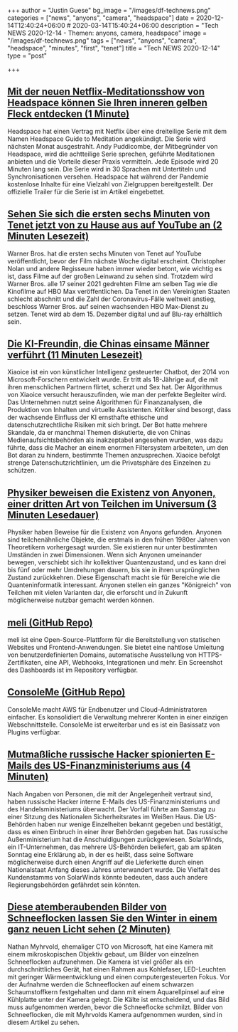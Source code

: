 +++
author = "Justin Guese"
bg_image = "/images/df-technews.png"
categories = ["news", "anyons", "camera", "headspace"]
date = 2020-12-14T12:40:24+06:00 # 2020-03-14T15:40:24+06:00
description = "Tech NEWS 2020-12-14 - Themen: anyons, camera, headspace"
image = "/images/df-technews.png"
tags = ["news", "anyons", "camera", "headspace", "minutes", "first", "tenet"]
title = "Tech NEWS 2020-12-14"
type = "post"

+++

## [Mit der neuen Netflix-Meditationsshow von Headspace können Sie Ihren inneren gelben Fleck entdecken (1 Minute)](https://www.theverge.com/2020/12/10/22168395/headspace-netflix-show-meditation-stress-release-date/1/0100017660ef460a-e969f542-b928-4efe-9fbf-289fb92fc4d3-000000/DpjCE-RpAbXdhRrl9BFDyytv4NKMrVbdkDffx8AcPcs=171)

 Headspace hat einen Vertrag mit Netflix über eine dreiteilige Serie mit dem Namen Headspace Guide to Meditation angekündigt. Die Serie wird nächsten Monat ausgestrahlt. Andy Puddicombe, der Mitbegründer von Headspace, wird die achtteilige Serie sprechen, geführte Meditationen anbieten und die Vorteile dieser Praxis vermitteln. Jede Episode wird 20 Minuten lang sein. Die Serie wird in 30 Sprachen mit Untertiteln und Synchronisationen versehen. Headspace hat während der Pandemie kostenlose Inhalte für eine Vielzahl von Zielgruppen bereitgestellt. Der offizielle Trailer für die Serie ist im Artikel eingebettet.

## [Sehen Sie sich die ersten sechs Minuten von Tenet jetzt von zu Hause aus auf YouTube an (2 Minuten Lesezeit)](https://www.theverge.com/2020/12/11/22170198/tenet-youtube-opening-prologue-christopher-nolan-warner-bros-streaming/1/0100017660ef460a-e969f542-b928-4efe-9fbf-289fb92fc4d3-000000/ZUR3F8or68JJ5Zd5Ar_UjPsIRe9hc8BlOdDxvugfLTU=171)

 Warner Bros. hat die ersten sechs Minuten von Tenet auf YouTube veröffentlicht, bevor der Film nächste Woche digital erscheint. Christopher Nolan und andere Regisseure haben immer wieder betont, wie wichtig es ist, dass Filme auf der großen Leinwand zu sehen sind. Trotzdem wird Warner Bros. alle 17 seiner 2021 gedrehten Filme am selben Tag wie die Kinofilme auf HBO Max veröffentlichen. Da Tenet in den Vereinigten Staaten schlecht abschnitt und die Zahl der Coronavirus-Fälle weltweit anstieg, beschloss Warner Bros. auf seinen wachsenden HBO Max-Dienst zu setzen. Tenet wird ab dem 15. Dezember digital und auf Blu-ray erhältlich sein.

## [Die KI-Freundin, die Chinas einsame Männer verführt (11 Minuten Lesezeit)](https://www.sixthtone.com/news/1006531/the-ai-girlfriend-seducing-chinas-lonely-men/1/0100017660ef460a-e969f542-b928-4efe-9fbf-289fb92fc4d3-000000/kzJ71Bb7SqIWF6LVAgWVxEbS3Uc-3IrD4nXABjsPrOk=171)

 Xiaoice ist ein von künstlicher Intelligenz gesteuerter Chatbot, der 2014 von Microsoft-Forschern entwickelt wurde. Er tritt als 18-Jährige auf, die mit ihren menschlichen Partnern flirtet, scherzt und Sex hat. Der Algorithmus von Xiaoice versucht herauszufinden, wie man der perfekte Begleiter wird. Das Unternehmen nutzt seine Algorithmen für Finanzanalysen, die Produktion von Inhalten und virtuelle Assistenten. Kritiker sind besorgt, dass der wachsende Einfluss der KI ernsthafte ethische und datenschutzrechtliche Risiken mit sich bringt. Der Bot hatte mehrere Skandale, da er manchmal Themen diskutierte, die von Chinas Medienaufsichtsbehörden als inakzeptabel angesehen wurden, was dazu führte, dass die Macher an einem enormen Filtersystem arbeiteten, um den Bot daran zu hindern, bestimmte Themen anzusprechen. Xiaoice befolgt strenge Datenschutzrichtlinien, um die Privatsphäre des Einzelnen zu schützen.

## [Physiker beweisen die Existenz von Anyonen, einer dritten Art von Teilchen im Universum (3 Minuten Lesedauer)](https://www.discovermagazine.com/the-sciences/physicists-prove-anyons-exist-a-third-type-of-particle-in-the-universe/1/0100017660ef460a-e969f542-b928-4efe-9fbf-289fb92fc4d3-000000/8n8LKHa6tXjMuwgj_2CXbcw4wGguxpWlm_V-LbeY67I=171)

 Physiker haben Beweise für die Existenz von Anyons gefunden. Anyonen sind teilchenähnliche Objekte, die erstmals in den frühen 1980er Jahren von Theoretikern vorhergesagt wurden. Sie existieren nur unter bestimmten Umständen in zwei Dimensionen. Wenn sich Anyonen umeinander bewegen, verschiebt sich ihr kollektiver Quantenzustand, und es kann drei bis fünf oder mehr Umdrehungen dauern, bis sie in ihren ursprünglichen Zustand zurückkehren. Diese Eigenschaft macht sie für Bereiche wie die Quanteninformatik interessant. Anyonen stellen ein ganzes "Königreich" von Teilchen mit vielen Varianten dar, die erforscht und in Zukunft möglicherweise nutzbar gemacht werden können.

## [meli (GitHub Repo)](https://github.com/getmeli/meli/1/0100017660ef460a-e969f542-b928-4efe-9fbf-289fb92fc4d3-000000/nRUdE9IVg56_6f6xD8GVlLYm6c5rCnAtMz09ret75-w=171)

 meli ist eine Open-Source-Plattform für die Bereitstellung von statischen Websites und Frontend-Anwendungen. Sie bietet eine nahtlose Umleitung von benutzerdefinierten Domains, automatische Ausstellung von HTTPS-Zertifikaten, eine API, Webhooks, Integrationen und mehr. Ein Screenshot des Dashboards ist im Repository verfügbar.

## [ConsoleMe (GitHub Repo)](https://github.com/Netflix/consoleme/1/0100017660ef460a-e969f542-b928-4efe-9fbf-289fb92fc4d3-000000/kWkj_yOCSIPcs-jviKR6XfS6A38MaK1Ek4r5TnnM864=171)

 ConsoleMe macht AWS für Endbenutzer und Cloud-Administratoren einfacher. Es konsolidiert die Verwaltung mehrerer Konten in einer einzigen Webschnittstelle. ConsoleMe ist erweiterbar und es ist ein Basissatz von Plugins verfügbar.

## [Mutmaßliche russische Hacker spionierten E-Mails des US-Finanzministeriums aus (4 Minuten)](https://www.reuters.com/article/us-usa-cyber-amazon-com-exclsuive-idUSKBN28N0PG/1/0100017660ef460a-e969f542-b928-4efe-9fbf-289fb92fc4d3-000000/Da7-FloaQRnHsYCazBupIqPnovLzjUO2czU2UGjOC5g=171)

 Nach Angaben von Personen, die mit der Angelegenheit vertraut sind, haben russische Hacker interne E-Mails des US-Finanzministeriums und des Handelsministeriums überwacht. Der Vorfall führte am Samstag zu einer Sitzung des Nationalen Sicherheitsrates im Weißen Haus. Die US-Behörden haben nur wenige Einzelheiten bekannt gegeben und bestätigt, dass es einen Einbruch in einer ihrer Behörden gegeben hat. Das russische Außenministerium hat die Anschuldigungen zurückgewiesen. SolarWinds, ein IT-Unternehmen, das mehrere US-Behörden beliefert, gab am späten Sonntag eine Erklärung ab, in der es heißt, dass seine Software möglicherweise durch einen Angriff auf die Lieferkette durch einen Nationalstaat Anfang dieses Jahres unterwandert wurde. Die Vielfalt des Kundenstamms von SolarWinds könnte bedeuten, dass auch andere Regierungsbehörden gefährdet sein könnten.

## [Diese atemberaubenden Bilder von Schneeflocken lassen Sie den Winter in einem ganz neuen Licht sehen (2 Minuten)](https://www.fastcompany.com/90583991/these-stunning-images-of-snowflakes-put-cartier-to-shame/1/0100017660ef460a-e969f542-b928-4efe-9fbf-289fb92fc4d3-000000/YVQhIg5aMkVk3m022g4UqFNogE4yZ7B-JrxyNLTvomk=171)

 Nathan Myhrvold, ehemaliger CTO von Microsoft, hat eine Kamera mit einem mikroskopischen Objektiv gebaut, um Bilder von einzelnen Schneeflocken aufzunehmen. Die Kamera ist viel größer als ein durchschnittliches Gerät, hat einen Rahmen aus Kohlefaser, LED-Leuchten mit geringer Wärmeentwicklung und einen computergesteuerten Fokus. Vor der Aufnahme werden die Schneeflocken auf einem schwarzen Schaumstoffkern festgehalten und dann mit einem Aquarellpinsel auf eine Kühlplatte unter der Kamera gelegt. Die Kälte ist entscheidend, und das Bild muss aufgenommen werden, bevor die Schneeflocke schmilzt. Bilder von Schneeflocken, die mit Myhrvolds Kamera aufgenommen wurden, sind in diesem Artikel zu sehen.

